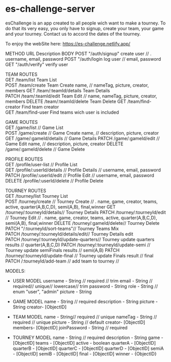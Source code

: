 # es-challenge-server
esChallenge is an app created to all people wich want to make a tourney. To do that its very easy, you only have to signup, create your team, your game and your tourney. Contact us to accord the dates of the tourney.

To enjoy the webSite here: https://es-challenge.netlify.app/

METHOD	URL	Description	BODY
POST	"/auth/signup"	create user	// .  username, email, password
POST	"/auth/login	log user // 	email, password
GET	"/auth/verify"	verify user	
			
TEAM ROUTES			
GET 	/team/list	Team List	
POST	/team/create	Team Create	name,   // nameTag, picture, creator, members
GET	/team/:teamId/details	Team Details	
PATCH	/team/:teamId/edit	Team Edit	 //  name, nameTag, picture, creator, members
DELETE	/team/:teamId/delete	Team Delete	
GET	/team/find-creator	Find team creator	
GET	/team/find-user	Find teams wich user is included	
			
GAME ROUTES			
GET	/game/list	// Game List	
POST	/game/create	// Game Create	name, //  description, picture, creator
GET	/game/:gameId/details	// Game Details	
PATCH	/game/:gameId/edit	// Game Edit	name, //  description, picture, creator
DELETE	/game/:gameId/delete // 	Game Delete	
			
PROFILE ROUTES			
GET	/profile/user-list // 	Profile List	
GET	/profile/:userId/details // Profile Details	 //   username, email, password
PATCH	/profile/:userId/edit // 	Profile Edit	// username, email, password
DELETE	/profile/:userId/delete	// Profile Delete	
			
TOURNEY ROUTES			
GET	/tourney/list	Tourney List	
POST	/tourney/create	 // Tourney  Create	 // . name, game, creator, teams, active, quarter(A,B,C,D), semi(A,B), final,winner
GET	/tourney/:tourneyId/details// 	Tourney Details	
PATCH	/tourney/:tourneyId/edit	// Tourney Edit	// . name, game, creator, teams, active, quarter(A,B,C,D), semi(A,B), final,winner
DELETE	/tourney/:gameId/delete// 	Tourney Delete	
PATCH	"/:tourneyId/sort-teams"// 	Tourney Teams Mix	
PATCH	/tourney/:tourneyId/details/edit// 	Tourney Details edit	
PATCH	/tourney/:tourneyId/update-quarters// 	Tourney update quarters results // 	 quarter(A,B,C,D)
PATCH	/tourney/:tourneyId/update-semi	// Tourney update semiFinals results	//    semi(A,B)
PATCH	/tourney/:tourneyId/update-final	// Tourney update Finals result	//     final
PATCH	/:tourneyId/add-team // add team to tourney //	


MODELS:
- USER MODEL
 username - String // required // trim 
 email - String // required// unique// lowercase// trim
 password - String
 role - String // enum "user", "admin"
 picture - String

- GAME MODEL
 name - String // required
 description - String
 picture - String
 creator- [ObjectID<User>]

 - TEAM MODEL
 name - String// required // unique
 nameTag - String // required // unique
 picture - String // default
 creator- [ObjectID<User>]
 members- [ObjectID<User>]
 joinPassword - String // required

 - TOURNEY MODEL
  name - String // required
  description - String
  game - [ObjectID<Game>]
  teams - [ObjectID<Teams>]
  active - boolean
  quarterA -  [ObjectID<Teams>]
  quarterB -  [ObjectID<Teams>]
  quarterC -  [ObjectID<Teams>]
  quarterD -  [ObjectID<Teams>]
  semiA -  [ObjectID<Teams>]
  semiB -  [ObjectID<Teams>]
  final -  [ObjectID<Teams>]
  winner -  {ObjectID<Teams>}

  